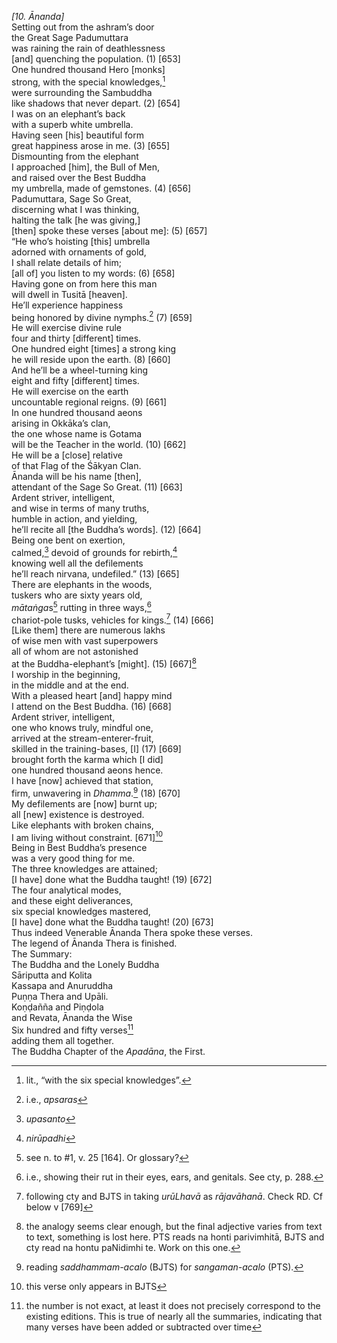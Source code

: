 *\[10. Ānanda\]*  
Setting out from the ashram’s door  
the Great Sage Padumuttara  
was raining the rain of deathlessness  
\[and\] quenching the population. (1) \[653\]  
One hundred thousand Hero \[monks\]  
strong, with the special knowledges,[^1]  
were surrounding the Sambuddha  
like shadows that never depart. (2) \[654\]  
I was on an elephant’s back  
with a superb white umbrella.  
Having seen \[his\] beautiful form  
great happiness arose in me. (3) \[655\]  
Dismounting from the elephant  
I approached \[him\], the Bull of Men,  
and raised over the Best Buddha  
my umbrella, made of gemstones. (4) \[656\]  
Padumuttara, Sage So Great,  
discerning what I was thinking,  
halting the talk \[he was giving,\]  
\[then\] spoke these verses \[about me\]: (5) \[657\]  
“He who’s hoisting \[this\] umbrella  
adorned with ornaments of gold,  
I shall relate details of him;  
\[all of\] you listen to my words: (6) \[658\]  
Having gone on from here this man  
will dwell in Tusitā \[heaven\].  
He’ll experience happiness  
being honored by divine nymphs.[^2] (7) \[659\]  
He will exercise divine rule  
four and thirty \[different\] times.  
One hundred eight \[times\] a strong king  
he will reside upon the earth. (8) \[660\]  
And he’ll be a wheel-turning king  
eight and fifty \[different\] times.  
He will exercise on the earth  
uncountable regional reigns. (9) \[661\]  
In one hundred thousand aeons  
arising in Okkāka’s clan,  
the one whose name is Gotama  
will be the Teacher in the world. (10) \[662\]  
He will be a \[close\] relative  
of that Flag of the Śākyan Clan.  
Ānanda will be his name \[then\],  
attendant of the Sage So Great. (11) \[663\]  
Ardent striver, intelligent,  
and wise in terms of many truths,  
humble in action, and yielding,  
he’ll recite all \[the Buddha’s words\]. (12) \[664\]  
Being one bent on exertion,  
calmed,[^3] devoid of grounds for rebirth,[^4]  
knowing well all the defilements  
he’ll reach nirvana, undefiled.” (13) \[665\]  
There are elephants in the woods,  
tuskers who are sixty years old,  
*mātaṅga*s[^5] rutting in three ways,[^6]  
chariot-pole tusks, vehicles for kings.[^7] (14) \[666\]  
\[Like them\] there are numerous lakhs  
of wise men with vast superpowers  
all of whom are not astonished  
at the Buddha-elephant’s \[might\]. (15) \[667\][^8]  
I worship in the beginning,  
in the middle and at the end.  
With a pleased heart \[and\] happy mind  
I attend on the Best Buddha. (16) \[668\]  
Ardent striver, intelligent,  
one who knows truly, mindful one,  
arrived at the stream-enterer-fruit,  
skilled in the training-bases, \[I\] (17) \[669\]  
brought forth the karma which \[I did\]  
one hundred thousand aeons hence.  
I have \[now\] achieved that station,  
firm, unwavering in *Dhamma*.[^9] (18) \[670\]  
My defilements are \[now\] burnt up;  
all \[new\] existence is destroyed.  
Like elephants with broken chains,  
I am living without constraint. \[671\][^10]  
Being in Best Buddha’s presence  
was a very good thing for me.  
The three knowledges are attained;  
\[I have\] done what the Buddha taught! (19) \[672\]  
The four analytical modes,  
and these eight deliverances,  
six special knowledges mastered,  
\[I have\] done what the Buddha taught! (20) \[673\]  
Thus indeed Venerable Ānanda Thera spoke these verses.  
The legend of Ānanda Thera is finished.  
The Summary:  
The Buddha and the Lonely Buddha  
Sāriputta and Kolita  
Kassapa and Anuruddha  
Puṇṇa Thera and Upāli.  
Koṇḍañña and Piṇḍola  
and Revata, Ānanda the Wise  
Six hundred and fifty verses[^11]  
adding them all together.  
The Buddha Chapter of the *Apadāna*, the First.  
[^1]: lit., “with the six special knowledges”.  
[^2]: i.e., *apsaras*  
[^3]: *upasanto*  
[^4]: *nirūpadhi*  
[^5]: see n. to \#1, v. 25 \[164\]. Or glossary?  
[^6]: i.e., showing their rut in their eyes, ears, and genitals. See
    cty, p. 288.  
[^7]: following cty and BJTS in taking *urūLhavā* as *rājavāhanā*. Check
    RD. Cf below v \[769\]  
[^8]: the analogy seems clear enough, but the final adjective varies
    from text to text, something is lost here. PTS reads na honti
    parivimhitā, BJTS and cty read na hontu paNidimhi te. Work on this
    one.  
[^9]: reading *saddhammam-acalo* (BJTS) for *sangaman-acalo* (PTS).  
[^10]: this verse only appears in BJTS  
[^11]: the number is not exact, at least it does not precisely
    correspond to the existing editions. This is true of nearly all the
    summaries, indicating that many verses have been added or subtracted
    over time
